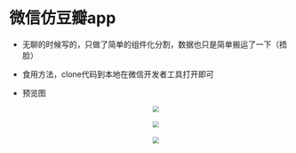 # 微信仿豆瓣app
* 无聊的时候写的，只做了简单的组件化分割，数据也只是简单搬运了一下（捂脸）

* 食用方法，clone代码到本地在微信开发者工具打开即可

* 预览图

  <div align="center">
    <img src="https://imgcache.vikduo.com/oss/a0b1f7d746fbb54126faff5724b251f6.jpg" style="zoom:70%" align=center />
    <br />
    <br />
    <img src="https://imgcache.vikduo.com/oss/6d6919fcc08785bbc416fe27d253b3ec.jpg" style="zoom:70%" align=center />
    <br />
    <br />
    <img src="https://imgcache.vikduo.com/oss/a9e3638c64134d5c4993d96e1d0a0bb9.jpg" style="zoom:70%" align=center />
  </div>